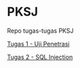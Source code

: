 # PKSJ
Repo tugas-tugas PKSJ

[Tugas 1 - Uji Penetrasi](https://github.com/dns-148/PKSJ/blob/master/Tugas%201/readme.md)

[Tugas 2 - SQL Injection](https://github.com/dns-148/PKSJ/blob/master/Tugas%202/readme.md)
